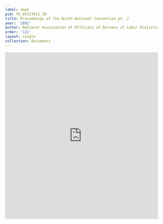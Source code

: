 ```yaml
---
label: nope
pid: fk_05313912_10
title: Proceedings of the Ninth National Convention pt. 2
year: '1892'
author: National Association of Officials of Bureaus of Labor Statistics
order: '121'
layout: single
collection: documents
---
```

<iframe src="https://northwestern.app.box.com/embed/s/317nzzw6ab6uv0axx0pq5bi41mutf782?sortColumn=date&view=list" width="100%" height="550" frameborder="0" allowfullscreen webkitallowfullscreen msallowfullscreen></iframe>
